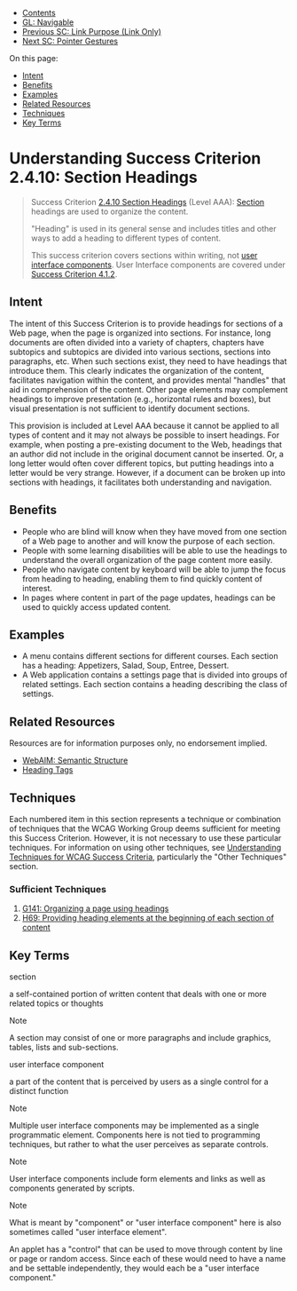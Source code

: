 -   [Contents](. "Table of Contents")
-   [GL: Navigable](navigable)
-   [Previous SC: Link Purpose (Link Only)](link-purpose-link-only)
-   [Next SC: Pointer Gestures](pointer-gestures)

On this page:

-   [Intent](#intent)
-   [Benefits](#benefits)
-   [Examples](#examples)
-   [Related Resources](#resources)
-   [Techniques](#techniques)
-   [Key Terms](#key-terms)

Understanding Success Criterion 2.4.10: Section Headings
========================================================

> Success Criterion [2.4.10 Section Headings](https://www.w3.org/TR/WCAG21/#section-headings) (Level AAA): [Section](#dfn-section) headings are used to organize the content.
>
> "Heading" is used in its general sense and includes titles and other ways to add a heading to different types of content.
>
> This success criterion covers sections within writing, not [user interface components](#dfn-user-interface-component). User Interface components are covered under [Success Criterion 4.1.2](https://www.w3.org/TR/WCAG21/#name-role-value).

Intent
------

The intent of this Success Criterion is to provide headings for sections of a Web page, when the page is organized into sections. For instance, long documents are often divided into a variety of chapters, chapters have subtopics and subtopics are divided into various sections, sections into paragraphs, etc. When such sections exist, they need to have headings that introduce them. This clearly indicates the organization of the content, facilitates navigation within the content, and provides mental "handles" that aid in comprehension of the content. Other page elements may complement headings to improve presentation (e.g., horizontal rules and boxes), but visual presentation is not sufficient to identify document sections.

This provision is included at Level AAA because it cannot be applied to all types of content and it may not always be possible to insert headings. For example, when posting a pre-existing document to the Web, headings that an author did not include in the original document cannot be inserted. Or, a long letter would often cover different topics, but putting headings into a letter would be very strange. However, if a document can be broken up into sections with headings, it facilitates both understanding and navigation.

Benefits
--------

-   People who are blind will know when they have moved from one section of a Web page to another and will know the purpose of each section.
-   People with some learning disabilities will be able to use the headings to understand the overall organization of the page content more easily.
-   People who navigate content by keyboard will be able to jump the focus from heading to heading, enabling them to find quickly content of interest.
-   In pages where content in part of the page updates, headings can be used to quickly access updated content.

Examples
--------

-   A menu contains different sections for different courses. Each section has a heading: Appetizers, Salad, Soup, Entree, Dessert.
-   A Web application contains a settings page that is divided into groups of related settings. Each section contains a heading describing the class of settings.

Related Resources
-----------------

Resources are for information purposes only, no endorsement implied.

-   [WebAIM: Semantic Structure](http://webaim.org/techniques/semanticstructure/)
-   [Heading Tags](http://accessibility.psu.edu/headingshtml/)

Techniques
----------

Each numbered item in this section represents a technique or combination of techniques that the WCAG Working Group deems sufficient for meeting this Success Criterion. However, it is not necessary to use these particular techniques. For information on using other techniques, see [Understanding Techniques for WCAG Success Criteria](understanding-techniques), particularly the "Other Techniques" section.

### Sufficient Techniques

1.  <a href="https://www.w3.org/WAI/WCAG21/Techniques/general/G141" class="general">G141: Organizing a page using headings</a>
2.  <a href="https://www.w3.org/WAI/WCAG21/Techniques/html/H69" class="html">H69: Providing heading elements at the beginning of each section of content</a>

Key Terms
---------

section

a self-contained portion of written content that deals with one or more related topics or thoughts

Note

A section may consist of one or more paragraphs and include graphics, tables, lists and sub-sections.

user interface component

a part of the content that is perceived by users as a single control for a distinct function

Note

Multiple user interface components may be implemented as a single programmatic element. Components here is not tied to programming techniques, but rather to what the user perceives as separate controls.

Note

User interface components include form elements and links as well as components generated by scripts.

Note

What is meant by "component" or "user interface component" here is also sometimes called "user interface element".

An applet has a "control" that can be used to move through content by line or page or random access. Since each of these would need to have a name and be settable independently, they would each be a "user interface component."
